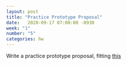 ```yaml
---
layout: post
title: "Practice Prototype Proposal"
date:   2020-09-17 07:00:00 -0930
week: "1"
number: "5"
categories: hw
---
```


Write a practice prototype proposal, fitting [this](https://physcpu1.caseyanderson.com/briefs/proposals/)
